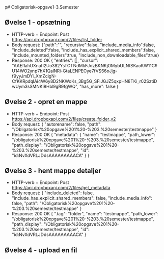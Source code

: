 p# Obligatorisk-opgave1-3.Semester

## Øvelse 1 - opsætning
- HTTP-verb + Endpoint: Post https://api.dropboxapi.com/2/files/list_folder
- Body request: 
{"path":"",
"recursive":false,
"include_media_info":false,
"include_deleted":false,
"include_has_explicit_shared_members":false,
"include_mounted_folders":true,
"include_non_downloadable_files":true}
- Response:
200 OK
{
    "entries": [],
    "cursor": "AAEfIahUXnafl2Uo382YsTCTNdMkFJdzBKNKjOMybULNtSKaoKW11C9U14WO2ynp7hX1QalNRi-GtaLENPEOye7fVS66oJjg-f9yyJmDYi_XmZcigN-CfKKRpdqlAi4W6y8D2NKWoKs_3Bg5G_SFlJGJZ5qxpHN8TKi_r02SztiDwUym3sSMNKl8Hbl9gR9fgWQ",
    "has_more": false
}


## Øvelse 2 - opret en mappe
- HTTP-verb + Endpoint: Post https://api.dropboxapi.com/2/files/create_folder_v2
- Body request: 
{
    "autorename": false,
    "path": "/Obligatorisk%20opgave%201%20-%203.%20semester/testmappe"
}
- Response:
200 OK
{
    "metadata": {
        "name": "testmappe",
        "path_lower": "/obligatorisk%20opgave%201%20-%203.%20semester/testmappe",
        "path_display": "/Obligatorisk%20opgave%201%20-%203.%20semester/testmappe",
        "id": "id:NvXdVRLJDdsAAAAAAAAACA"
    }
}


## Øvelse 3 - hent mappe detaljer
- HTTP-verb + Endpoint: Post https://api.dropboxapi.com/2/files/get_metadata
- Body request: 
{
    "include_deleted": false,
    "include_has_explicit_shared_members": false,
    "include_media_info": false,
    "path": "/Obligatorisk%20opgave%201%20-%203.%20semester/testmappe"
}
- Response:
200 OK
{
    ".tag": "folder",
    "name": "testmappe",
    "path_lower": "/obligatorisk%20opgave%201%20-%203.%20semester/testmappe",
    "path_display": "/Obligatorisk%20opgave%201%20-%203.%20semester/testmappe",
    "id": "id:NvXdVRLJDdsAAAAAAAAACA"
}


## Øvelse 4 - upload en fil
